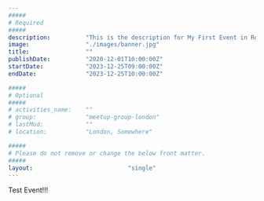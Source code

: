 ```yaml
---
#####
# Required
#####
description:          "This is the description for My First Event in Reading Town Center!"
image:                "./images/banner.jpg"
title:                ""
publishDate:          "2020-12-01T10:00:00Z" 
startDate:            "2023-12-25T09:00:00Z"
endDate:              "2023-12-25T10:00:00Z"

#####
# Optional
#####
# activities_name:    ""
# group:              "meetup-group-london"
# lastMod:            ""
# location:           "London, Somewhere"

#####
# Please do not remove or change the below front matter.
#####
layout:                           "single"
---
```

Test Event!!!